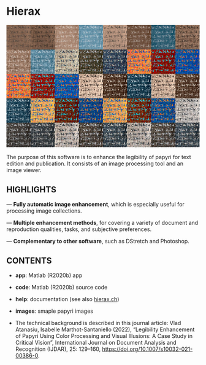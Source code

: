 # Hierax

![Different papyri image enhancement made with the Hierax software](HieraxPrimaryScreenShot-1024px.jpg)

The purpose of this software is to enhance the legibility of papyri for text edition and publication. It consists of an image processing tool and an image viewer.

## HIGHLIGHTS

— **Fully automatic image enhancement**, which is especially useful for processing image collections.

— **Multiple enhancement methods**, for covering a variety of document and reproduction qualities, tasks, and subjective preferences.

— **Complementary to other software**, such as DStretch and Photoshop.

## CONTENTS

* **app**: Matlab (R2020b) app
* **code**: Matlab (R2020b) source code
* **help**: documentation (see also [hierax.ch](https://hierax.ch))
* **images**: smaple papyri images

* The technical background is described in this journal article: Vlad Atanasiu, Isabelle Marthot-Santaniello (2022), “Legibility Enhancement of Papyri Using Color Processing and Visual Illusions: A Case Study in Critical Vision”, International Journal on Document Analysis and Recognition (IJDAR), 25: 129–160, https://doi.org/10.1007/s10032-021-00386-0.

